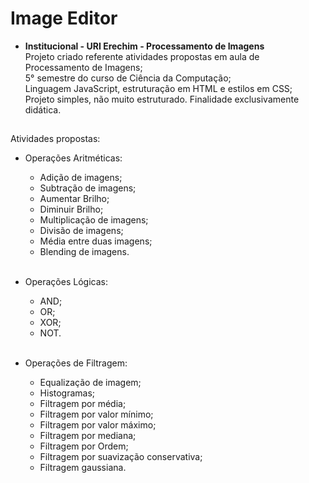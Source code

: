 # Image Editor

- <strong>Institucional - URI Erechim - Processamento de Imagens</strong> <br>
   Projeto criado referente atividades propostas em aula de Processamento de Imagens; <br>
   5° semestre do curso de Ciência da Computação; <br>
   Linguagem JavaScript, estruturação em HTML e estilos em CSS; <br>
   Projeto simples, não muito estruturado. Finalidade exclusivamente didática. <br>
##

Atividades propostas: <br>
- Operações Aritméticas:
   - Adição de imagens;
  - Subtração de imagens;
  - Aumentar Brilho;
  - Diminuir Brilho;
  - Multiplicação de imagens;
  - Divisão de imagens;
  - Média entre duas imagens;
  - Blending de imagens. <br><br>
  
- Operações Lógicas:
  - AND;
  - OR;
  - XOR;
  - NOT. <br><br>
  
- Operações de Filtragem:
  - Equalização de imagem;
  - Histogramas;
  - Filtragem por média;
  - Filtragem por valor mínimo;
  - Filtragem por valor máximo;
  - Filtragem por mediana;
  - Filtragem por Ordem;
  - Filtragem por suavização conservativa;
  - Filtragem gaussiana. <br><br>
